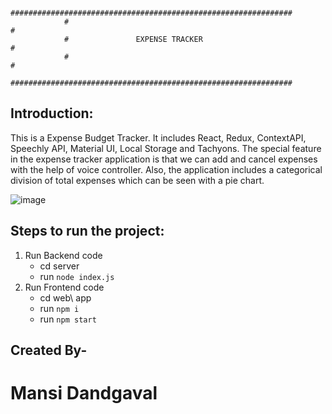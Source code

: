                 ###############################################################
                #                                                             #
                #               EXPENSE TRACKER                               #                             
                #                                                             #
                ###############################################################


## Introduction:

This is a Expense Budget Tracker. It includes React, Redux, ContextAPI, Speechly API, Material UI, Local Storage and Tachyons. The special feature in the expense tracker application is that we can add and cancel expenses with the help of voice controller. Also, the application includes a categorical
division of total expenses which can be seen with a pie chart.

![image](https://user-images.githubusercontent.com/90482355/145248341-53e13bb6-7c04-4ccf-8a27-de802d32a25f.png)


## Steps to run the project:

1. Run Backend code
    - cd server
    - run ```node index.js```
2. Run Frontend code
    - cd web\ app   
    - run ```npm i``` 
    - run ```npm start```


## Created By-            
# Mansi Dandgaval        
           